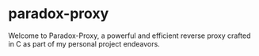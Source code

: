 # paradox-proxy
Welcome to Paradox-Proxy, a powerful and efficient reverse proxy crafted in C as part of my personal project endeavors.
